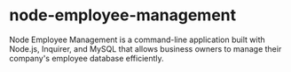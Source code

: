 # node-employee-management
Node Employee Management is a command-line application built with Node.js, Inquirer, and MySQL that allows business owners to manage their company's employee database efficiently.
